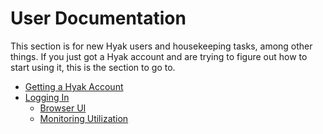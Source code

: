 # User Documentation

This section is for new Hyak users and housekeeping tasks, among other things. If you just got a Hyak account and are trying to figure out how to start using it, this is the section to go to.

- [Getting a Hyak Account](account.md)
- [Logging In](login.md)
    - [Browser UI](ondemand.md)
    - [Monitoring Utilization](xdmod.md)